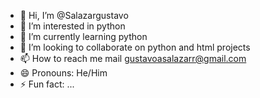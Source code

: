 - 👋 Hi, I’m @Salazargustavo
- 👀 I’m interested in python
- 🌱 I’m currently learning python
- 💞️ I’m looking to collaborate on python and html projects
- 📫 How to reach me mail gustavoasalazarr@gmail.com
- 😄 Pronouns: He/Him
- ⚡ Fun fact: ...

<!---
Salazargustavo/Salazargustavo is a ✨ special ✨ repository because its `README.md` (this file) appears on your GitHub profile.
You can click the Preview link to take a look at your changes.
--->
